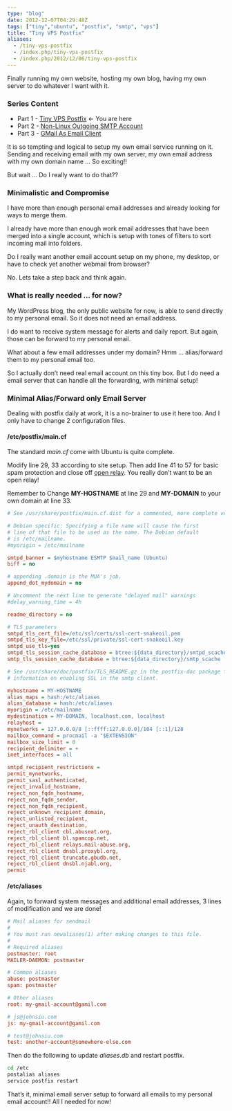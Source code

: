 ```yaml
---
type: "blog"
date: 2012-12-07T04:29:48Z
tags: ["tiny","ubuntu", "postfix", "smtp", "vps"]
title: "Tiny VPS Postfix"
aliases:
  - /tiny-vps-postfix
  - /index.php/tiny-vps-postfix
  - /index.php/2012/12/06/tiny-vps-postfix
---
```


Finally running my own website, hosting my own blog, having my own server to do whatever I want with it.
<!--more-->

### Series Content

- Part 1 - [Tiny VPS Postfix](/blog/tiny-vps-postfix/) <- You are here
- Part 2 - [Non-Linux Outgoing SMTP Account](/blog/tiny-vps-postfix-part-2-non-linux-outgoing-smtp-account/)
- Part 3 - [GMail As Email Client](/blog/tiny-vps-postfix-part-3-gmail-as-your-email-client/)

It is so tempting and logical to setup my own email service running on it. Sending and receiving email with my own server, my own email address with my own domain name … So exciting!!

But wait … Do I really want to do that??

### Minimalistic and Compromise

I have more than enough personal email addresses and already looking for ways to merge them.

I already have more than enough work email addresses that have been merged into a single account, which is setup with tones of filters to sort incoming mail into folders.

Do I really want another email account setup on my phone, my desktop, or have to check yet another webmail from browser?

No. Lets take a step back and think again.

### What is really needed … for now?

My WordPress blog, the only public website for now, is able to send directly to my personal email. So it does not need an email address.

I do want to receive system message for alerts and daily report. But again, those can be forward to my personal email.

What about a few email addresses under my domain? Hmm … alias/forward them to my personal email too.

So I actually don’t need real email account on this tiny box. But I do need a email server that can handle all the forwarding, with minimal setup!

### Minimal Alias/Forward only Email Server

Dealing with postfix daily at work, it is a no-brainer to use it here too. And I only have to change 2 configuration files.

#### /etc/postfix/main.cf

The standard *main.cf* come with Ubuntu is quite complete.

Modify line 29, 33 according to site setup. Then add line 41 to 57 for basic spam protection and close off [open relay](http://en.wikipedia.org/wiki/Open_mail_relay). You really don’t want to be an open relay!

Remember to Change **MY-HOSTNAME** at line 29 and **MY-DOMAIN** to your own domain at line 33.

```ini
# See /usr/share/postfix/main.cf.dist for a commented, more complete version

# Debian specific: Specifying a file name will cause the first
# line of that file to be used as the name. The Debian default
# is /etc/mailname.
#myorigin = /etc/mailname

smtpd_banner = $myhostname ESMTP $mail_name (Ubuntu)
biff = no

# appending .domain is the MUA's job.
append_dot_mydomain = no

# Uncomment the next line to generate "delayed mail" warnings
#delay_warning_time = 4h

readme_directory = no

# TLS parameters
smtpd_tls_cert_file=/etc/ssl/certs/ssl-cert-snakeoil.pem
smtpd_tls_key_file=/etc/ssl/private/ssl-cert-snakeoil.key
smtpd_use_tls=yes
smtpd_tls_session_cache_database = btree:${data_directory}/smtpd_scache
smtp_tls_session_cache_database = btree:${data_directory}/smtp_scache

# See /usr/share/doc/postfix/TLS_README.gz in the postfix-doc package for
# information on enabling SSL in the smtp client.

myhostname = MY-HOSTNAME
alias_maps = hash:/etc/aliases
alias_database = hash:/etc/aliases
myorigin = /etc/mailname
mydestination = MY-DOMAIN, localhost.com, localhost
relayhost =
mynetworks = 127.0.0.0/8 [::ffff:127.0.0.0]/104 [::1]/128
mailbox_command = procmail -a "$EXTENSION"
mailbox_size_limit = 0
recipient_delimiter = +
inet_interfaces = all

smtpd_recipient_restrictions =
permit_mynetworks,
permit_sasl_authenticated,
reject_invalid_hostname,
reject_non_fqdn_hostname,
reject_non_fqdn_sender,
reject_non_fqdn_recipient,
reject_unknown_recipient_domain,
reject_unlisted_recipient,
reject_unauth_destination,
reject_rbl_client cbl.abuseat.org,
reject_rbl_client bl.spamcop.net,
reject_rbl_client relays.mail-abuse.org,
reject_rbl_client dnsbl.proxybl.org,
reject_rbl_client truncate.gbudb.net,
reject_rbl_client dnsbl.njabl.org,
permit
```

#### /etc/aliases

Again, to forward system messages and additional email addresses, 3 lines of modification and we are done!

```ini
# Mail aliases for sendmail
#
# You must run newaliases(1) after making changes to this file.
#
# Required aliases
postmaster: root
MAILER-DAEMON: postmaster

# Common aliases
abuse: postmaster
spam: postmaster

# Other aliases
root: my-gmail-account@gamil.com

# js@johnsiu.com
js: my-gmail-account@gamil.com

# test@johnsiu.com
test: another-account@somewhere-else.com
```

Then do the following to update *aliases.db* and restart postfix.

```sh
cd /etc
postalias aliases
service postfix restart
```

That’s it, minimal email server setup to forward all emails to my personal email account!! All I needed for now!
